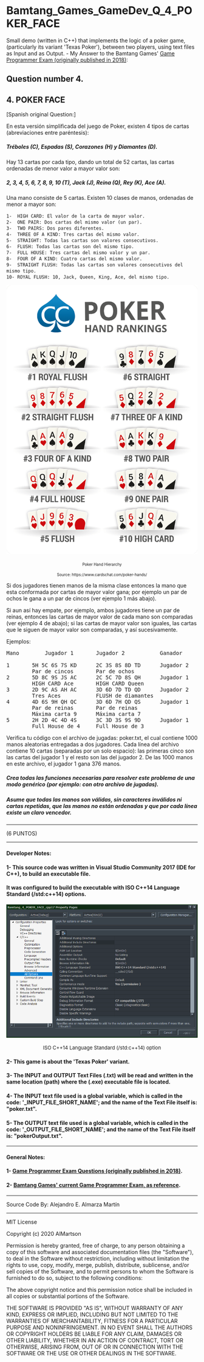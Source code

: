 # Bamtang_Games_GameDev_Q_4_POKER_FACE
Small demo (written in C++) that implements the logic of a poker game, (particularly its variant 'Texas Poker'), between two players, using text files as Input and as Output. - My Answer to the Bamtang Games' [Game Programmer Exam (originally published in 2018)](README_QuestionDetails/BAMTANG_ExamCpp_2018.pdf):

## Question number 4.
## 4. POKER FACE

[Spanish original Question:]

En esta versión simplificada del juego de Poker, existen 4 tipos de cartas (abreviaciones entre paréntesis):

##### Tréboles (C), Espadas (S), Corazones (H) y Diamantes (D).

Hay 13 cartas por cada tipo, dando un total de 52 cartas, las cartas ordenadas de menor valor a mayor valor son:

##### 2, 3, 4, 5, 6, 7, 8, 9, 10 (T), Jack (J), Reina (Q), Rey (K), Ace (A).

Una mano consiste de 5 cartas. Existen 10 clases de manos, ordenadas de menor a mayor son:

	1-	HIGH CARD: El valor de la carta de mayor valor.
	2-	ONE PAIR: Dos cartas del mismo valor (un par).
	3-	TWO PAIRS: Dos pares diferentes.
	4-	THREE OF A KIND: Tres cartas del mismo valor.
	5-	STRAIGHT: Todas las cartas son valores consecutivos.
	6-	FLUSH: Todas las cartas son del mismo tipo.
	7-	FULL HOUSE: Tres cartas del mismo valor y un par.
	8-	FOUR OF A KIND: Cuatro cartas del mismo valor.
	9-	STRAIGHT FLUSH: Todas las cartas son valores consecutivos del mismo tipo.
	10-	ROYAL FLUSH: 10, Jack, Queen, King, Ace, del mismo tipo.


<p align="center">
   
   <img src="ReadmeImgs/poker-hand-rankings.png?raw=true">
   
   <font size="1">
      <p align="center">
         <figcaption">
            <p align="center">Poker Hand Hierarchy</p>
            <p align="center">Source: https://www.cardschat.com/poker-hands/</p>
         </figcaption>
      </p>
   </font>
</p>


Si dos jugadores tienen manos de la misma clase entonces la mano que esta conformada por cartas de mayor valor gana;
por ejemplo un par de ochos le gana a un par de cincos (ver ejemplo 1 más abajo).

Si aun así hay empate, por ejemplo, ambos jugadores tiene un par de reinas, entonces las cartas de mayor valor de cada mano
son comparadas (ver ejemplo 4 de abajo);
si las cartas de mayor valor son iguales, las cartas que le siguen de mayor valor son comparadas, y así sucesivamente.

Ejemplos:

<pre>
Mano        Jugador 1       Jugador 2           Ganador

1       5H 5C 6S 7S KD      2C 3S 8S 8D TD      Jugador 2
        Par de cincos       Par de ochos
2       5D 8C 9S JS AC      2C 5C 7D 8S QH      Jugador 1
        HIGH CARD Ace       HIGH CARD Queen
3       2D 9C AS AH AC      3D 6D 7D TD QD      Jugador 2
        Tres Aces           FLUSH de diamantes
4       4D 6S 9H QH QC      3D 6D 7H QD QS      Jugador 1
        Par de reinas       Par de reinas
        Máxima carta 9      Máxima carta 7
5       2H 2D 4C 4D 4S      3C 3D 3S 9S 9D      Jugador 1
        Full House de 4     Full House de 3
</pre>


Verifica tu código con el archivo de jugadas: poker.txt, el cual contiene 1000 manos aleatorias
entregadas a dos jugadores. Cada línea del archivo contiene 10 cartas (separadas por un solo espacio):
 las primeras cinco son las cartas del jugador 1 y el resto son las del jugador 2.
De las 1000 manos en este archivo, el jugador 1 gana 376 manos.

##### Crea todas las funciones necesarias para resolver este problema de una modo genérico (por ejemplo: con otro archivo de jugadas).
##### Asume que todas las manos son válidas, sin caracteres inválidos ni cartas repetidas, que las manos no están ordenadas y que por cada línea existe un claro vencedor.

*******************************************************************************
(6 PUNTOS)
*******************************************************************************

#### Developer Notes:

#### 1- This source code was written in <strong> Visual Studio Community 2017 </strong> (IDE for C++), to build an executable file. 
#### It was configured to build the executable with ISO C++14 Language Standard (/std:c++14) options.

<p align="center">

   <img src="ReadmeImgs/1_e_ISO_LANGUAGE_STANDARD_CPP14_.png?raw=true">

   <font size="2">
      <p align="center">
         <figcaption"> ISO C++14 Language Standard (/std:c++14) option
         </figcaption>
      </p>
   </font>
</p>

#### 2- This game is about the 'Texas Poker' variant.

#### 3- The INPUT and OUTPUT Text Files (.txt) will be read and written in the same location (path) where the (.exe) executable file is located. 

#### 4- The INPUT text file used is a global variable, which is called in the code: '_INPUT_FILE_SHORT_NAME'; and the name of the Text File itself is: "poker.txt".

#### 5- The OUTPUT text file used is a global variable, which is called in the code: '_OUTPUT_FILE_SHORT_NAME'; and the name of the Text File itself is: "pokerOutput.txt".

*******************************************************************************

#### General Notes:

#### 1- [Game Programmer Exam Questions (originally published in 2018)](README_QuestionDetails/BAMTANG_ExamCpp_2018.pdf).

#### 2- [Bamtang Games' current Game Programmer Exam, as reference](https://www.bamtang.com/careers/game-programmer).

*******************************************************************************
Source Code By:	 Alejandro E. Almarza Martín
*******************************************************************************

MIT License

Copyright (c) 2020 AlMartson

Permission is hereby granted, free of charge, to any person obtaining a copy
of this software and associated documentation files (the "Software"), to deal
in the Software without restriction, including without limitation the rights
to use, copy, modify, merge, publish, distribute, sublicense, and/or sell
copies of the Software, and to permit persons to whom the Software is
furnished to do so, subject to the following conditions:

The above copyright notice and this permission notice shall be included in all
copies or substantial portions of the Software.

THE SOFTWARE IS PROVIDED "AS IS", WITHOUT WARRANTY OF ANY KIND, EXPRESS OR
IMPLIED, INCLUDING BUT NOT LIMITED TO THE WARRANTIES OF MERCHANTABILITY,
FITNESS FOR A PARTICULAR PURPOSE AND NONINFRINGEMENT. IN NO EVENT SHALL THE
AUTHORS OR COPYRIGHT HOLDERS BE LIABLE FOR ANY CLAIM, DAMAGES OR OTHER
LIABILITY, WHETHER IN AN ACTION OF CONTRACT, TORT OR OTHERWISE, ARISING FROM,
OUT OF OR IN CONNECTION WITH THE SOFTWARE OR THE USE OR OTHER DEALINGS IN THE
SOFTWARE.
